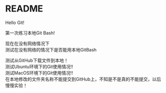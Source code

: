 # README

Hello Git!  

第一次练习本地Git Bash!  

现在在没有网络情况下  
测试在没有网络的情况下是否能用本地GitBash  

测试从GitHub下载文件到本地！  
测试Ubuntu环境下的Git使用情况!!  
测试MacOS环境下的Git使用情况!!  
在本地修改的文件夹名称不能提交到GitHub上，不知是不是真的不能提交，以后慢慢实验！
